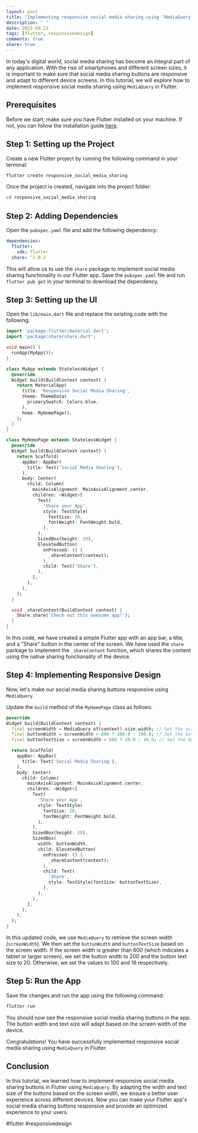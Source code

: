 ```yaml
---
layout: post
title: "Implementing responsive social media sharing using `MediaQuery` in Flutter"
description: " "
date: 2023-09-23
tags: [flutter, responsivedesign]
comments: true
share: true
---
```


In today's digital world, social media sharing has become an integral part of any application. With the rise of smartphones and different screen sizes, it is important to make sure that social media sharing buttons are responsive and adapt to different device screens. In this tutorial, we will explore how to implement responsive social media sharing using `MediaQuery` in Flutter.

## Prerequisites

Before we start, make sure you have Flutter installed on your machine. If not, you can follow the installation guide [here](https://flutter.dev/docs/get-started/install).

## Step 1: Setting up the Project

Create a new Flutter project by running the following command in your terminal:

```bash
flutter create responsive_social_media_sharing
```

Once the project is created, navigate into the project folder:

```bash
cd responsive_social_media_sharing
```

## Step 2: Adding Dependencies

Open the `pubspec.yaml` file and add the following dependency:

```yaml
dependencies:
  flutter:
    sdk: flutter
  share: ^2.0.2
```

This will allow us to use the `share` package to implement social media sharing functionality in our Flutter app. Save the `pubspec.yaml` file and run `flutter pub get` in your terminal to download the dependency.

## Step 3: Setting up the UI

Open the `lib/main.dart` file and replace the existing code with the following:

```dart
import 'package:flutter/material.dart';
import 'package:share/share.dart';

void main() {
  runApp(MyApp());
}

class MyApp extends StatelessWidget {
  @override
  Widget build(BuildContext context) {
    return MaterialApp(
      title: 'Responsive Social Media Sharing',
      theme: ThemeData(
        primarySwatch: Colors.blue,
      ),
      home: MyHomePage(),
    );
  }
}

class MyHomePage extends StatelessWidget {
  @override
  Widget build(BuildContext context) {
    return Scaffold(
      appBar: AppBar(
        title: Text('Social Media Sharing'),
      ),
      body: Center(
        child: Column(
          mainAxisAlignment: MainAxisAlignment.center,
          children: <Widget>[
            Text(
              'Share your App',
              style: TextStyle(
                fontSize: 20,
                fontWeight: FontWeight.bold,
              ),
            ),
            SizedBox(height: 20),
            ElevatedButton(
              onPressed: () {
                _shareContent(context);
              },
              child: Text('Share'),
            ),
          ],
        ),
      ),
    );
  }

  void _shareContent(BuildContext context) {
    Share.share('Check out this awesome app!');
  }
}
```

In this code, we have created a simple Flutter app with an app bar, a title, and a "Share" button in the center of the screen. We have used the `share` package to implement the `_shareContent` function, which shares the content using the native sharing functionality of the device.

## Step 4: Implementing Responsive Design

Now, let's make our social media sharing buttons responsive using `MediaQuery`. 

Update the `build` method of the `MyHomePage` class as follows:

```dart
@override
Widget build(BuildContext context) {
  final screenWidth = MediaQuery.of(context).size.width; // Get the screen width
  final buttonWidth = screenWidth > 600 ? 200.0 : 100.0; // Set the button width based on screen width
  final buttonTextSize = screenWidth > 600 ? 20.0 : 16.0; // Set the button text size based on screen width

  return Scaffold(
    appBar: AppBar(
      title: Text('Social Media Sharing'),
    ),
    body: Center(
      child: Column(
        mainAxisAlignment: MainAxisAlignment.center,
        children: <Widget>[
          Text(
            'Share your App',
            style: TextStyle(
              fontSize: 20,
              fontWeight: FontWeight.bold,
            ),
          ),
          SizedBox(height: 20),
          SizedBox(
            width: buttonWidth,
            child: ElevatedButton(
              onPressed: () {
                _shareContent(context);
              },
              child: Text(
                'Share',
                style: TextStyle(fontSize: buttonTextSize),
              ),
            ),
          ),
        ],
      ),
    ),
  );
}
```

In this updated code, we use `MediaQuery` to retrieve the screen width (`screenWidth`). We then set the `buttonWidth` and `buttonTextSize` based on the screen width. If the screen width is greater than 600 (which indicates a tablet or larger screen), we set the button width to 200 and the button text size to 20. Otherwise, we set the values to 100 and 16 respectively.

## Step 5: Run the App

Save the changes and run the app using the following command:

```bash
flutter run
```

You should now see the responsive social media sharing buttons in the app. The button width and text size will adapt based on the screen width of the device.

Congratulations! You have successfully implemented responsive social media sharing using `MediaQuery` in Flutter.

## Conclusion

In this tutorial, we learned how to implement responsive social media sharing buttons in Flutter using `MediaQuery`. By adapting the width and text size of the buttons based on the screen width, we ensure a better user experience across different devices. Now you can make your Flutter app's social media sharing buttons responsive and provide an optimized experience to your users.

#flutter #responsivedesign